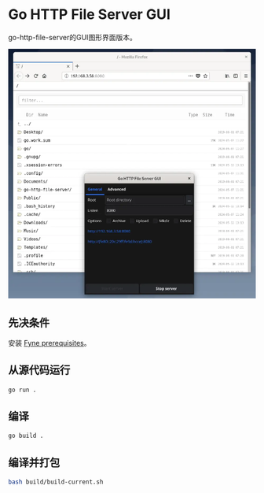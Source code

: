 # Go HTTP File Server GUI
go-http-file-server的GUI图形界面版本。

![Go HTTP File Server GUI](ghfs.webp)

## 先决条件
安装 [Fyne prerequisites](https://docs.fyne.io/started/#prerequisites)。

## 从源代码运行
```sh
go run .
```

## 编译
```sh
go build .
```

## 编译并打包
```sh
bash build/build-current.sh
```
